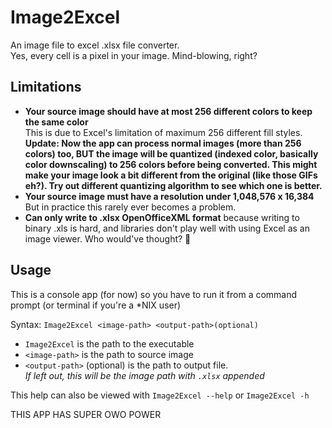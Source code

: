 # Image2Excel
An image file to excel .xlsx file converter.  
Yes, every cell is a pixel in your image. Mind-blowing, right?

## Limitations
- **Your source image should have at most 256 different colors to keep the same color**  
This is due to Excel's limitation of maximum 256 different fill styles.  
**Update: Now the app can process normal images (more than 256 colors) too, BUT the image will be quantized (indexed color, basically color downscaling) to 256 colors before being converted. This might make your image look a bit different from the original (like those GIFs eh?). Try out different quantizing algorithm to see which one is better.**
- **Your source image must have a resolution under 1,048,576 x 16,384**  
But in practice this rarely ever becomes a problem.
- **Can only write to .xlsx OpenOfficeXML format**
because writing to binary .xls is hard, and libraries don't play well
with using Excel as an image viewer. Who would've thought? 🤷

## Usage
This is a console app (for now) so you have to run it from a command prompt
(or terminal if you're a \*NIX user)

Syntax: `Image2Excel <image-path> <output-path>(optional)`
- `Image2Excel` is the path to the executable
- `<image-path>` is the path to source image
- `<output-path>` (optional) is the path to output file.  
*If left out, this will be the image path with `.xlsx` appended*

This help can also be viewed with `Image2Excel --help` or `Image2Excel -h`

THIS APP HAS SUPER OWO POWER
